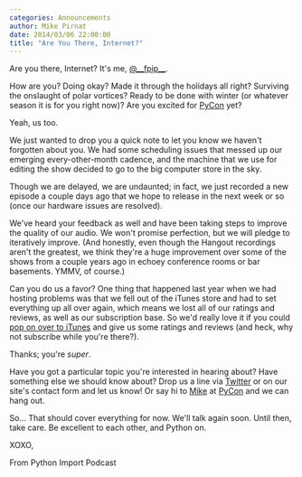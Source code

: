 ```yaml
---
categories: Announcements
author: Mike Pirnat
date: 2014/03/06 22:00:00
title: "Are You There, Internet?"
---
```

Are you there, Internet?  It's me, [@\_\_fpip\_\_][fpip].

How are you?  Doing okay?  Made it through the holidays all right?  Surviving
the onslaught of polar vortices?  Ready to be done with winter (or whatever
season it is for you right now)?  Are you excited for [PyCon][pycon] yet?

Yeah, us too.

We just wanted to drop you a quick note to let you know we haven't forgotten
about you.  We had some scheduling issues that messed up our emerging
every-other-month cadence, and the machine that we use for editing the show
decided to go to the big computer store in the sky.

Though we are delayed, we are undaunted; in fact, we just recorded a new
episode a couple days ago that we hope to release in the next week or so (once
our hardware issues are resolved).

We've heard your feedback as well and have been taking steps to improve the
quality of our audio.  We won't promise perfection, but we will pledge to
iteratively improve.  (And honestly, even though the Hangout recordings aren't
the greatest, we think they're a huge improvement over some of the shows from a
couple years ago in echoey conference rooms or bar basements.  YMMV, of course.)

Can you do us a favor?  One thing that happened last year when we had hosting
problems was that we fell out of the iTunes store and had to set everything up
all over again, which means we lost all of our ratings and reviews, as well as
our subscription base.  So we'd really love it if you could [pop on over to
iTunes][itunes] and give us some ratings and reviews (and heck, why not
subscribe while you're there?).

Thanks; you're *super*.

Have you got a particular topic you're interested in hearing about?  Have
something else we should know about?  Drop us a line via [Twitter][fpip] or on
our site's contact form and let us know!  Or say hi to [Mike][mike] at
[PyCon][pycon] and we can hang out.

So... That should cover everything for now.  We'll talk again soon.  Until
then, take care.  Be excellent to each other, and Python on.

XOXO,

From Python Import Podcast

[fpip]: https://twitter.com/__fpip__
[pycon]: http://us.pycon.org
[itunes]: https://itunes.apple.com/us/podcast/from-python-import-podcast/id525611633
[mike]: http://mike.pirnat.com
